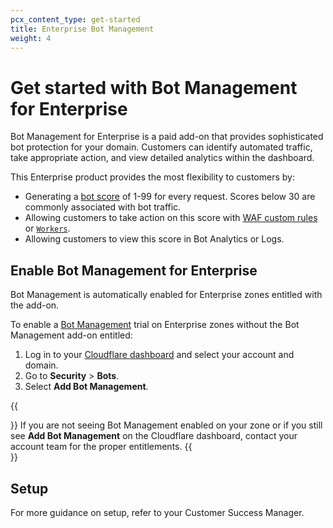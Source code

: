```yaml
---
pcx_content_type: get-started
title: Enterprise Bot Management
weight: 4
---
```


# Get started with Bot Management for Enterprise

Bot Management for Enterprise is a paid add-on that provides sophisticated bot protection for your domain. Customers can identify automated traffic, take appropriate action, and view detailed analytics within the dashboard.

This Enterprise product provides the most flexibility to customers by:

- Generating a [bot score](/bots/concepts/bot-score/) of 1-99 for every request. Scores below 30 are commonly associated with bot traffic.
- Allowing customers to take action on this score with [WAF custom rules](/waf/custom-rules/) or [`Workers`](/workers/runtime-apis/request/#incomingrequestcfproperties).
- Allowing customers to view this score in Bot Analytics or Logs.

## Enable Bot Management for Enterprise

Bot Management is automatically enabled for Enterprise zones entitled with the add-on. 

To enable a [Bot Management](https://dash.cloudflare.com/?to=/:account/:zone/security/bots) trial on Enterprise zones without the Bot Management add-on entitled:

1. Log in to your [Cloudflare dashboard](https://dash.cloudflare.com/) and select your account and domain.
2. Go to **Security** > **Bots**.
3. Select **Add Bot Management**.

{{<Aside type="note">}}
If you are not seeing Bot Management enabled on your zone or if you still see **Add Bot Management** on the Cloudflare dashboard, contact your account team for the proper entitlements.
{{</Aside>}}

## Setup

For more guidance on setup, refer to your Customer Success Manager.